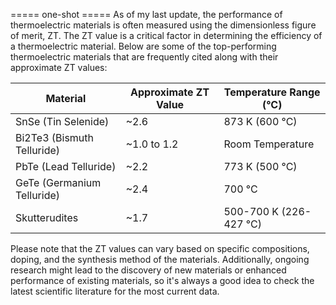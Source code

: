 ===== one-shot =====
As of my last update, the performance of thermoelectric materials is often measured using the dimensionless figure of merit, ZT. The ZT value is a critical factor in determining the efficiency of a thermoelectric material. Below are some of the top-performing thermoelectric materials that are frequently cited along with their approximate ZT values:

| Material                   | Approximate ZT Value | Temperature Range (°C) |
|----------------------------|----------------------|------------------------|
| SnSe (Tin Selenide)        | ~2.6                 | 873 K (600 °C)         |
| Bi2Te3 (Bismuth Telluride) | ~1.0 to 1.2          | Room Temperature       |
| PbTe (Lead Telluride)      | ~2.2                 | 773 K (500 °C)         |
| GeTe (Germanium Telluride) | ~2.4                 | 700 °C                 |
| Skutterudites              | ~1.7                 | 500-700 K (226-427 °C) |

Please note that the ZT values can vary based on specific compositions, doping, and the synthesis method of the materials. Additionally, ongoing research might lead to the discovery of new materials or enhanced performance of existing materials, so it's always a good idea to check the latest scientific literature for the most current data.


